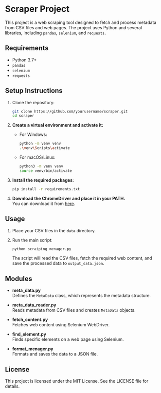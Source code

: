 # Scraper Project

This project is a web scraping tool designed to fetch and process metadata from CSV files and web pages. The project uses Python and several libraries, including `pandas`, `selenium`, and `requests`.

## Requirements

- Python 3.7+
- `pandas`
- `selenium`
- `requests`


## Setup Instructions

1. Clone the repository:

    ```sh
    git clone https://github.com/yourusername/scraper.git
    cd scraper
    ```

2. **Create a virtual environment and activate it:**
    - For Windows:
      ```bash
      python -m venv venv
      .\venv\Scripts\activate
      ```
    - For macOS/Linux:
      ```bash
      python3 -m venv venv
      source venv/bin/activate
      ```

3. **Install the required packages:**
    ```bash
    pip install -r requirements.txt
    ```

4. **Download the ChromeDriver and place it in your PATH.**  
   You can download it from [here](https://sites.google.com/a/chromium.org/chromedriver/).

## Usage

1. Place your CSV files in the `data` directory.

2. Run the main script:
    ```bash
    python scraiping_menager.py
    ```

    The script will read the CSV files, fetch the required web content, and save the processed data to `output_data.json`.

## Modules

- **meta_data.py**  
  Defines the `MetaData` class, which represents the metadata structure.

- **meta_data_reader.py**  
  Reads metadata from CSV files and creates `MetaData` objects.

- **fetch_content.py**  
  Fetches web content using Selenium WebDriver.

- **find_element.py**  
  Finds specific elements on a web page using Selenium.

- **format_menager.py**  
  Formats and saves the data to a JSON file.

## License

This project is licensed under the MIT License. See the LICENSE file for details.

